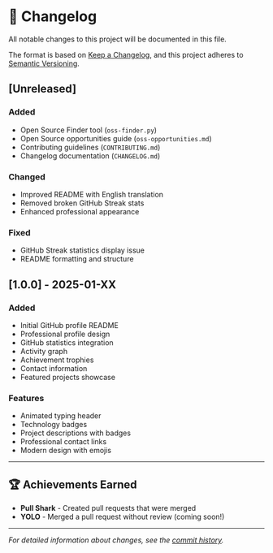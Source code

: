 # 📝 Changelog

All notable changes to this project will be documented in this file.

The format is based on [Keep a Changelog](https://keepachangelog.com/en/1.0.0/),
and this project adheres to [Semantic Versioning](https://semver.org/spec/v2.0.0.html).

## [Unreleased]

### Added
- Open Source Finder tool (`oss-finder.py`)
- Open Source opportunities guide (`oss-opportunities.md`)
- Contributing guidelines (`CONTRIBUTING.md`)
- Changelog documentation (`CHANGELOG.md`)

### Changed
- Improved README with English translation
- Removed broken GitHub Streak stats
- Enhanced professional appearance

### Fixed
- GitHub Streak statistics display issue
- README formatting and structure

## [1.0.0] - 2025-01-XX

### Added
- Initial GitHub profile README
- Professional profile design
- GitHub statistics integration
- Activity graph
- Achievement trophies
- Contact information
- Featured projects showcase

### Features
- Animated typing header
- Technology badges
- Project descriptions with badges
- Professional contact links
- Modern design with emojis

---

## 🏆 Achievements Earned

- **Pull Shark** - Created pull requests that were merged
- **YOLO** - Merged a pull request without review (coming soon!)

---

*For detailed information about changes, see the [commit history](https://github.com/mrvi0/mrvi0/commits/main).* 